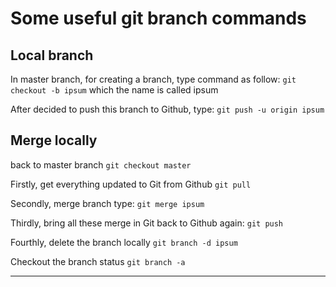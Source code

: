 # Some useful git branch commands
## Local branch
In master branch, for creating a branch, type command as follow:
`git checkout -b ipsum` which the name is called ipsum

After decided to push this branch to Github, type:
`git push -u origin ipsum`

## Merge locally
back to master branch
`git checkout master`

Firstly, get everything updated to Git from Github
`git pull`

Secondly, merge branch type:
`git merge ipsum`

Thirdly, bring all these merge in Git back to Github again:
`git push`

Fourthly, delete the branch locally
`git branch -d ipsum`

Checkout the branch status
`git branch -a`

---------------------------------------------------------
